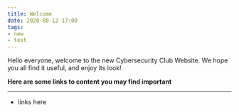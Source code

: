 ```yaml
---
title: Welcome
date: 2020-08-12 17:00
tags: 
- new
- test
---
```

Hello everyone, welcome to the new Cybersecurity Club Website. 
We hope you all find it useful, and enjoy its look!

**Here are some links to content you may find important**
___

- links here
